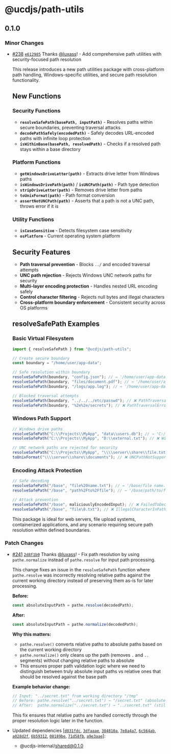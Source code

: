 # @ucdjs/path-utils

## 0.1.0

### Minor Changes

- [#238](https://github.com/ucdjs/ucd/pull/238) [`e612985`](https://github.com/ucdjs/ucd/commit/e612985209ff4e62fbfba418621a029d000b4b01) Thanks [@luxass](https://github.com/luxass)! - Add comprehensive path utilities with security-focused path resolution

  This release introduces a new path utilities package with cross-platform path handling, Windows-specific utilities, and secure path resolution functionality.

  ## New Functions

  ### Security Functions

  - **`resolveSafePath(basePath, inputPath)`** - Resolves paths within secure boundaries, preventing traversal attacks
  - **`decodePathSafely(encodedPath)`** - Safely decodes URL-encoded paths with infinite loop protection
  - **`isWithinBase(basePath, resolvedPath)`** - Checks if a resolved path stays within a base directory

  ### Platform Functions

  - **`getWindowsDriveLetter(path)`** - Extracts drive letter from Windows paths
  - **`isWindowsDrivePath(path)`** / **`isUNCPath(path)`** - Path type detection
  - **`stripDriveLetter(path)`** - Removes drive letter from paths
  - **`toUnixFormat(path)`** - Path format conversion
  - **`assertNotUNCPath(path)`** - Asserts that a path is not a UNC path, throws error if it is

  ### Utility Functions

  - **`isCaseSensitive`** - Detects filesystem case sensitivity
  - **`osPlatform`** - Current operating system platform

  ## Security Features

  - **Path traversal prevention** - Blocks `../` and encoded traversal attempts
  - **UNC path rejection** - Rejects Windows UNC network paths for security
  - **Multi-layer encoding protection** - Handles nested URL encoding safely
  - **Control character filtering** - Rejects null bytes and illegal characters
  - **Cross-platform boundary enforcement** - Consistent security across OS platforms

  ## resolveSafePath Examples

  ### Basic Virtual Filesystem

  ```js
  import { resolveSafePath } from "@ucdjs/path-utils";

  // Create secure boundary
  const boundary = "/home/user/app-data";

  // Safe resolution within boundary
  resolveSafePath(boundary, "config.json"); // → '/home/user/app-data/config.json'
  resolveSafePath(boundary, "files/document.pdf"); // → '/home/user/app-data/files/document.pdf'
  resolveSafePath(boundary, "/logs/app.log"); // → '/home/user/app-data/logs/app.log'

  // Blocked traversal attempts
  resolveSafePath(boundary, "../../../etc/passwd"); // ❌ PathTraversalError
  resolveSafePath(boundary, "%2e%2e/secrets"); // ❌ PathTraversalError
  ```

  ### Windows Path Support

  ```js
  // Windows drive paths
  resolveSafePath("C:\\Projects\\MyApp", "data\\users.db"); // → 'C:/Projects/MyApp/data/users.db'
  resolveSafePath("C:\\Projects\\MyApp", "D:\\external.txt"); // ❌ WindowsDriveMismatchError

  // UNC network paths are rejected for security
  resolveSafePath("C:\\Projects\\MyApp", "\\\\server\\share\\file.txt"); // ❌ UNCPathNotSupportedError
  toUnixFormat("\\\\server\\share\\documents"); // ❌ UNCPathNotSupportedError
  ```

  ### Encoding Attack Protection

  ```js
  // Safe decoding
  resolveSafePath("/base", "file%20name.txt"); // → '/base/file name.txt'
  resolveSafePath("/base", "path%2Fto%2Ffile"); // → '/base/path/to/file'

  // Attack prevention
  resolveSafePath("/base", maliciouslyEncodedInput); // ❌ FailedToDecodePathError
  resolveSafePath("/base", "file\0.txt"); // ❌ IllegalCharacterInPathError
  ```

  This package is ideal for web servers, file upload systems, containerized applications, and any scenario requiring secure path resolution within defined boundaries.

### Patch Changes

- [#241](https://github.com/ucdjs/ucd/pull/241) [`2d8f1b9`](https://github.com/ucdjs/ucd/commit/2d8f1b90f453b95c0cd4ac95aec67e028fc74e03) Thanks [@luxass](https://github.com/luxass)! - Fix path resolution by using `pathe.normalize` instead of `pathe.resolve` for input path processing.

  This change fixes an issue in the `resolveSafePath` function where `pathe.resolve` was incorrectly resolving relative paths against the current working directory instead of preserving them as-is for later processing.

  **Before:**

  ```ts
  const absoluteInputPath = pathe.resolve(decodedPath);
  ```

  **After:**

  ```ts
  const absoluteInputPath = pathe.normalize(decodedPath);
  ```

  **Why this matters:**

  - `pathe.resolve()` converts relative paths to absolute paths based on the current working directory
  - `pathe.normalize()` only cleans up the path (removes `.` and `..` segments) without changing relative paths to absolute
  - This ensures proper path validation logic where we need to distinguish between truly absolute input paths vs relative ones that should be resolved against the base path

  **Example behavior change:**

  ```ts
  // Input: "../secret.txt" from working directory "/tmp"
  // Before: pathe.resolve("../secret.txt") → "/secret.txt" (absolute)
  // After:  pathe.normalize("../secret.txt") → "../secret.txt" (still relative)
  ```

  This fix ensures that relative paths are handled correctly through the proper resolution logic later in the function.

- Updated dependencies [[`d031fdc`](https://github.com/ucdjs/ucd/commit/d031fdc4426120e901f7f26072c17d2de2f3bd59), [`3dfaaae`](https://github.com/ucdjs/ucd/commit/3dfaaaebfbf4f03c0d9755db3fa0601ff825fbce), [`384810a`](https://github.com/ucdjs/ucd/commit/384810a92e9f68f207b349177842149e758e5813), [`7e8a4a7`](https://github.com/ucdjs/ucd/commit/7e8a4a7b0511af98b87a6004e479cdc46df570c5), [`6c564ab`](https://github.com/ucdjs/ucd/commit/6c564aba7670bd2f5d98e9720828031bb8eb0532), [`a028d2f`](https://github.com/ucdjs/ucd/commit/a028d2f37091a90c76c66ca8c10e43b45b999868), [`6b59312`](https://github.com/ucdjs/ucd/commit/6b5931201a9a19a1b8d70f25680e22d4ae0f0743), [`08189be`](https://github.com/ucdjs/ucd/commit/08189be0432803fe77ab19d9855b38aadaea5459), [`71d58fb`](https://github.com/ucdjs/ucd/commit/71d58fbf37f580e54a42600dcc4c71f3a63443c0), [`a9e3aae`](https://github.com/ucdjs/ucd/commit/a9e3aae0efd15e07c50b58b827857631f0553640)]:
  - @ucdjs-internal/shared@0.1.0
